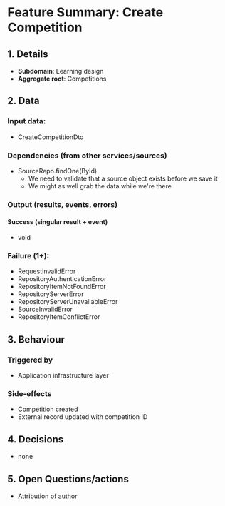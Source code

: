 # Feature Summary: Create Competition

## 1. Details

- **Subdomain**: Learning design
- **Aggregate root**: Competitions

## 2. Data
### Input data:

- CreateCompetitionDto

### Dependencies (from other services/sources)

- SourceRepo.findOne(ById)
  - We need to validate that a source object exists before we save it
  - We might as well grab the data while we're there

### Output (results, events, errors)

#### Success (singular result + event)

- void

### Failure (1+):

- RequestInvalidError
- RepositoryAuthenticationError
- RepositoryItemNotFoundError
- RepositoryServerError
- RepositoryServerUnavailableError
- SourceInvalidError
- RepositoryItemConflictError

## 3. Behaviour

### Triggered by

- Application infrastructure layer

### Side-effects

- Competition created
- External record updated with competition ID

## 4. Decisions

- none

## 5. Open Questions/actions

- Attribution of author

